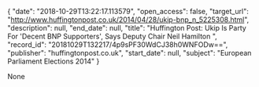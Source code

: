 {
  "date": "2018-10-29T13:22:17.113579", 
  "open_access": false, 
  "target_url": "http://www.huffingtonpost.co.uk/2014/04/28/ukip-bnp_n_5225308.html", 
  "description": null, 
  "end_date": null, 
  "title": "Huffington Post: Ukip Is Party For 'Decent BNP Supporters', Says Deputy Chair Neil Hamilton ", 
  "record_id": "20181029T132217/4p9sPF30WdCJ38h0WNFODw==", 
  "publisher": "huffingtonpost.co.uk", 
  "start_date": null, 
  "subject": "European Parliament Elections 2014"
}

None